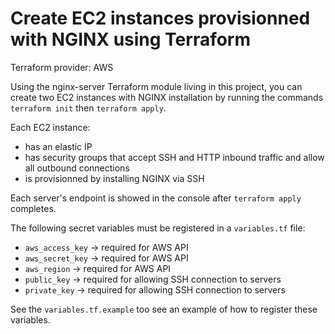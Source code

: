 # Create EC2 instances provisionned with NGINX using Terraform

Terraform provider: AWS

Using the nginx-server Terraform module living in this project, you can create two EC2 instances with NGINX installation by running the commands `terraform init` then `terraform apply`.

Each EC2 instance:
- has an elastic IP
- has security groups that accept SSH and HTTP inbound traffic and allow all outbound connections
- is provisionned by installing NGINX via SSH

Each server's endpoint is showed in the console after `terraform apply` completes.

The following secret variables must be registered in a `variables.tf` file:
- `aws_access_key` -> required for AWS API
- `aws_secret_key` -> required for AWS API
- `aws_region` -> required for AWS API
- `public_key` -> required for allowing SSH connection to servers
- `private_key` -> required for allowing SSH connection to servers

See the `variables.tf.example` too see an example of how to register these variables.
